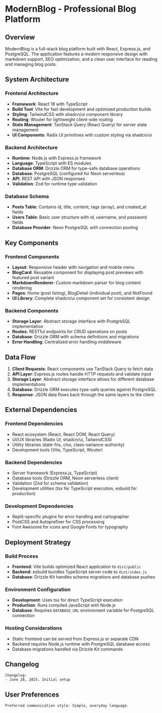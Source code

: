 # ModernBlog - Professional Blog Platform

## Overview

ModernBlog is a full-stack blog platform built with React, Express.js, and PostgreSQL. The application features a modern responsive design with markdown support, SEO optimization, and a clean user interface for reading and managing blog posts.

## System Architecture

### Frontend Architecture
- **Framework**: React 18 with TypeScript
- **Build Tool**: Vite for fast development and optimized production builds
- **Styling**: TailwindCSS with shadcn/ui component library
- **Routing**: Wouter for lightweight client-side routing
- **State Management**: TanStack Query (React Query) for server state management
- **UI Components**: Radix UI primitives with custom styling via shadcn/ui

### Backend Architecture
- **Runtime**: Node.js with Express.js framework
- **Language**: TypeScript with ES modules
- **Database ORM**: Drizzle ORM for type-safe database operations
- **Database**: PostgreSQL (configured for Neon serverless)
- **API**: REST API with JSON responses
- **Validation**: Zod for runtime type validation

### Database Schema
- **Posts Table**: Contains id, title, content, tags (array), and created_at fields
- **Users Table**: Basic user structure with id, username, and password fields
- **Database Provider**: Neon PostgreSQL with connection pooling

## Key Components

### Frontend Components
- **Layout**: Responsive header with navigation and mobile menu
- **BlogCard**: Reusable component for displaying post previews with featured post variant
- **MarkdownRenderer**: Custom markdown parser for blog content rendering
- **Pages**: Home (post listing), BlogDetail (individual post), and NotFound
- **UI Library**: Complete shadcn/ui component set for consistent design

### Backend Components
- **Storage Layer**: Abstract storage interface with PostgreSQL implementation
- **Routes**: RESTful endpoints for CRUD operations on posts
- **Database**: Drizzle ORM with schema definitions and migrations
- **Error Handling**: Centralized error handling middleware

## Data Flow

1. **Client Requests**: React components use TanStack Query to fetch data
2. **API Layer**: Express.js routes handle HTTP requests and validate input
3. **Storage Layer**: Abstract storage interface allows for different database implementations
4. **Database**: Drizzle ORM executes type-safe queries against PostgreSQL
5. **Response**: JSON data flows back through the same layers to the client

## External Dependencies

### Frontend Dependencies
- React ecosystem (React, React DOM, React Query)
- UI/UX libraries (Radix UI, shadcn/ui, TailwindCSS)
- Utility libraries (date-fns, clsx, class-variance-authority)
- Development tools (Vite, TypeScript, Wouter)

### Backend Dependencies
- Server framework (Express.js, TypeScript)
- Database tools (Drizzle ORM, Neon serverless client)
- Validation (Zod for schema validation)
- Development utilities (tsx for TypeScript execution, esbuild for production)

### Development Dependencies
- Replit-specific plugins for error handling and cartographer
- PostCSS and Autoprefixer for CSS processing
- Font Awesome for icons and Google Fonts for typography

## Deployment Strategy

### Build Process
- **Frontend**: Vite builds optimized React application to `dist/public`
- **Backend**: esbuild bundles TypeScript server code to `dist/index.js`
- **Database**: Drizzle Kit handles schema migrations and database pushes

### Environment Configuration
- **Development**: Uses tsx for direct TypeScript execution
- **Production**: Runs compiled JavaScript with Node.js
- **Database**: Requires `DATABASE_URL` environment variable for PostgreSQL connection

### Hosting Considerations
- Static frontend can be served from Express.js or separate CDN
- Backend requires Node.js runtime with PostgreSQL database access
- Database migrations handled via Drizzle Kit commands

## Changelog

```
Changelog:
- June 28, 2025. Initial setup
```

## User Preferences

```
Preferred communication style: Simple, everyday language.
```